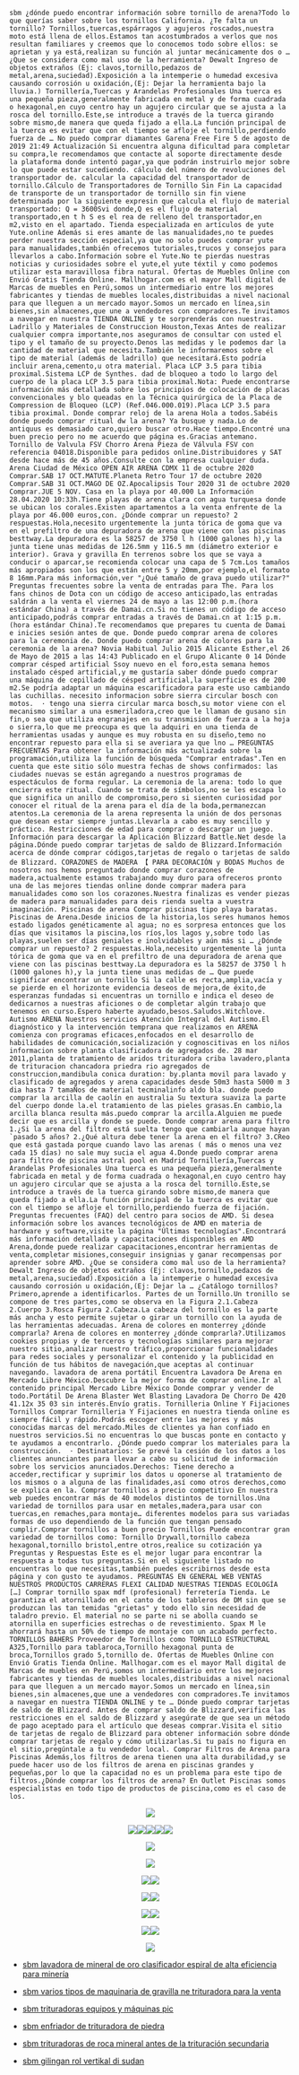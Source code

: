 
```
sbm ¿dónde puedo encontrar información sobre tornillo de arena?Todo lo que querías saber sobre los tornillos California. ¿Te falta un tornillo? Tornillos,tuercas,espárragos y agujeros roscados,nuestra moto está llena de ellos.Estamos tan acostumbrados a verlos que nos resultan familiares y creemos que lo conocemos todo sobre ellos: se aprietan y ya está,realizan su función al juntar mecánicamente dos o … ¿Que se considera como mal uso de la herramienta? Dewalt Ingreso de objetos extraños (Ej: clavos,tornillo,pedazos de metal,arena,suciedad).Exposición a la intemperie o humedad excesiva causando corrosión u oxidación,(Ej: Dejar la herramienta bajo la lluvia.) Tornillería,Tuercas y Arandelas Profesionales Una tuerca es una pequeña pieza,generalmente fabricada en metal y de forma cuadrada o hexagonal,en cuyo centro hay un agujero circular que se ajusta a la rosca del tornillo.Este,se introduce a través de la tuerca girando sobre mismo,de manera que queda fijado a ella.La función principal de la tuerca es evitar que con el tiempo se afloje el tornillo,perdiendo fuerza de … No puedo comprar diamantes Garena Free Fire 5 de agosto de 2019 21:49 Actualización Si encuentra alguna dificultad para completar su compra,le recomendamos que contacte al soporte directamente desde la plataforma donde intentó pagar,ya que podrán instruirlo mejor sobre lo que puede estar sucediendo. cálculo del número de revoluciones del transportador de. calcular la capacidad del transportador de tornillo.Cálculo de Transportadores de Tornillo Sin Fin La capacidad de transporte de un transportador de tornillo sin fin viene determinada por la siguiente expresin que calcula el flujo de material transportado: Q = 3600Svi donde,Q es el flujo de material transportado,en t h S es el rea de relleno del transportador,en m2,visto en el apartado. Tienda especializada en artículos de yute Yute.online Además si eres amante de las manualidades,no te puedes perder nuestra sección especial,ya que no solo puedes comprar yute para manualidades,también ofrecemos tutoriales,trucos y consejos para llevarlos a cabo.Información sobre el Yute.No te pierdas nuestras noticias y curiosidades sobre el yute,el yute téxtil y como podemos utilizar esta maravillosa fibra natural. Ofertas de Muebles Online con Envió Gratis Tienda Online. Mallhogar.com es el mayor Mall digital de Marcas de muebles en Perú,somos un intermediario entre los mejores fabricantes y tiendas de muebles locales,distribuidas a nivel nacional para que lleguen a un mercado mayor.Somos un mercado en línea,sin bienes,sin almacenes,que une a vendedores con compradores.Te invitamos a navegar en nuestra TIENDA ONLINE y te sorprenderás con nuestras. Ladrillo y Materiales de Construccion Houston,Texas Antes de realizar cualquier compra importante,nos aseguramos de consultar con usted el tipo y el tamaño de su proyecto.Denos las medidas y le podemos dar la cantidad de material que necesita.También le informaremos sobre el tipo de material (además de ladrillo) que necesitará.Esto podría incluir arena,cemento,u otra material. Placa LCP 3.5 para tibia proximal.Sistema LCP de Synthes. dad de bloqueo a todo lo largo del cuerpo de la placa LCP 3.5 para tibia proximal.Nota: Puede encontrarse información más detallada sobre los principios de colocación de placas convencionales y blo queadas en la Técnica quirúrgica de la Placa de Compression de Bloqueo (LCP) (Ref.046.000.019).Placa LCP 3.5 para tibia proximal. Donde comprar reloj de la arena Hola a todos.Sabéis donde puedo comprar ritual dw la arena? Ya busque y nada.Lo de antiquus es demasiado caro,quiero buscar otro.Hace tiempo.Encontré una buen precio pero no me acuerdo que página es.Gracias antemano. Tornillo de Valvula FSV Chorro Arena Pieza de Válvula FSV con referencia 04018.Disponible para pedidos online.Distribuidores y SAT desde hace más de 45 años.Consulte con la empresa cualquier duda. Arena Ciudad de México OPEN AIR ARENA CDMX 11 de octubre 2020 Comprar.SAB 17 OCT.MATUTE.Planeta Retro Tour 17 de octubre 2020 Comprar.SAB 31 OCT.MAGO DE OZ.Apocalipsis Tour 2020 31 de octubre 2020 Comprar.JUE 5 NOV. Casa en la playa por 40.000 La Información 28.04.2020 10:33h.Tiene playas de arena clara con agua turquesa donde se ubican los corales.Existen apartamentos a la venta enfrente de la playa por 46.000 euros,con. ¿Dónde comprar un repuesto? 2 respuestas.Hola,necesito urgentemente la junta tórica de goma que va en el prefiltro de una depuradora de arena que viene con las piscinas besttway.La depuradora es la 58257 de 3750 l h (1000 galones h),y la junta tiene unas medidas de 126.5mm y 116.5 mm (diámetro exterior e interior). Grava y gravilla En terrenos sobre los que se vaya a conducir o aparcar,se recomienda colocar una capa de 5 7cm.Los tamaños más apropiados son los que están entre 5 y 20mm,por ejemplo,el formato 8 16mm.Para más información,ver "¿Qué tamaño de grava puedo utilizar?" Preguntas frecuentes sobre la venta de entradas para The. Para los fans chinos de Dota con un código de acceso anticipado,las entradas saldrán a la venta el viernes 24 de mayo a las 12:00 p.m.(hora estándar China) a través de Damai.cn.Si no tienes un código de acceso anticipado,podrás comprar entradas a través de Damai.cn at 1:15 p.m.(hora estándar China).Te recomendamos que prepares tu cuenta de Damai e inicies sesión antes de que. Donde puedo comprar arena de colores para la ceremonia de. Donde puedo comprar arena de colores para la ceremonia de la arena? Novia Habitual Julio 2015 Alicante Esther,el 26 de Mayo de 2015 a las 14:43 Publicado en el Grupo Alicante 0 14 Dónde comprar césped artificial Ssoy nuevo en el foro,esta semana hemos instalado césped artificial,y me gustaría saber dónde puedo comprar una máquina de cepillado de césped artificial,la superficie es de 200 m2.Se podría adaptar un máquina escarificadora para este uso cambiando las cuchillas. necesito informacion sobre sierra circular bosch con motos.  · tengo una sierra circular marca bosch,su motor viene con el mecanismo similar a una esmeriladora,creo que le llaman de gusano sin fin,o sea que utiliza engranajes en su transmision de fuerza a la hoja o sierra,lo que me preocupa es que la adquiri en una tienda de herramientas usadas y aunque es muy robusta en su diseño,temo no encontrar repuesto para ella si se averiara ya que lno … PREGUNTAS FRECUENTAS Para obtener la información más actualizada sobre la programación,utiliza la función de búsqueda "Comprar entradas".Ten en cuenta que este sitio sólo muestra fechas de shows confirmados: las ciudades nuevas se están agregando a nuestros programas de espectáculos de forma regular. La ceremonia de la arena: todo lo que encierra este ritual. Cuando se trata de símbolos,no se les escapa lo que significa un anillo de compromiso,pero si sienten curiosidad por conocer el ritual de la arena para el día de la boda,permanezcan atentos.La ceremonia de la arena representa la unión de dos personas que desean estar siempre juntas.Llevarla a cabo es muy sencillo y práctico. Restricciones de edad para comprar o descargar un juego. Información para descargar la Aplicación Blizzard Battle.Net desde la página.Dónde puedo comprar tarjetas de saldo de Blizzard.Información acerca de dónde comprar códigos,tarjetas de regalo o tarjetas de saldo de Blizzard. CORAZONES de MADERA 【 PARA DECORACIÓN y BODAS Muchos de nosotros nos hemos preguntado donde comprar corazones de madera,actualmente estamos trabajando muy duro para ofreceros pronto una de las mejores tiendas online donde comprar madera para manualidades como son los corazones.Nuestra finalizas es vender piezas de madera para manualidades para deis rienda suelta a vuestra imaginación. Piscinas de arena Comprar piscinas tipo playa baratas. Piscinas de Arena.Desde inicios de la historia,los seres humanos hemos estado ligados genéticamente al agua; no es sorpresa entonces que los días que visitamos la piscina,los ríos,los lagos y,sobre todo las playas,suelen ser días geniales e inolvidables y aún más si … ¿Dónde comprar un repuesto? 2 respuestas.Hola,necesito urgentemente la junta tórica de goma que va en el prefiltro de una depuradora de arena que viene con las piscinas besttway.La depuradora es la 58257 de 3750 l h (1000 galones h),y la junta tiene unas medidas de … Que puede significar encontrar un tornillo Si la calle es recta,amplia,vacía y se pierde en el horizonte evidencia deseos de mejora,de éxito,de esperanzas fundadas si encuentras un tornillo e indica el deseo de dedicarnos a nuestras aficiones o de completar algún trabajo que tenemos en curso.Espero haberte ayudado,besos.Saludos.Witchlove. Autismo ARENA Nuestros servicios Atención Integral del Autismo.El diagnóstico y la intervención temprana que realizamos en ARENA comienza con programas eficaces,enfocados en el desarrollo de habilidades de comunicación,socialización y cognoscitivas en los niños informacion sobre planta clasificadora de agregados de. 28 mar 2011,planta de tratamiento de aridos trituradora criba lavadero,planta de trituracion chancadora priedra rio agregados de construccion,mandibula conica duration: by.planta movil para lavado y clasificado de agregados y arena capacidades desde 50m3 hasta 5000 m 3 dia hasta 7 tamaÑos de material tecminalinfo aldo bla. donde puedo comprar la arcilla de caolín en australia Su textura suaviza la parte del cuerpo donde la.el tratamiento de las pieles grasas.En cambio,la arcilla blanca resulta más.puedo comprar la arcilla.Alguien me puede decir que es arcilla y donde se puede. Donde comprar arena para filtro 1.¿Si la arena del filtro está suelta tengo que cambiarla aunque hayan `pasado 5 años? 2.¿Qué altura debe tener la arena en el filtro? 3.CReo que está gastada porque cuando lavo las arenas ( más o menos una vez cada 15 días) no sale muy sucia el agua 4.Donde puedo comprar arena para filtro de piscina astral pool en Madrid Tornillería,Tuercas y Arandelas Profesionales Una tuerca es una pequeña pieza,generalmente fabricada en metal y de forma cuadrada o hexagonal,en cuyo centro hay un agujero circular que se ajusta a la rosca del tornillo.Este,se introduce a través de la tuerca girando sobre mismo,de manera que queda fijado a ella.La función principal de la tuerca es evitar que con el tiempo se afloje el tornillo,perdiendo fuerza de fijación. Preguntas frecuentes (FAQ) del centro para socios de AMD. Si desea información sobre los avances tecnológicos de AMD en materia de hardware y software,visite la página "Últimas tecnologías".Encontrará más información detallada y capacitaciones disponibles en AMD Arena,donde puede realizar capacitaciones,encontrar herramientas de venta,completar misiones,conseguir insignias y ganar recompensas por aprender sobre AMD. ¿Que se considera como mal uso de la herramienta? Dewalt Ingreso de objetos extraños (Ej: clavos,tornillo,pedazos de metal,arena,suciedad).Exposición a la intemperie o humedad excesiva causando corrosión u oxidación,(Ej: Dejar la … ¿Catálogo tornillos? Primero,aprende a identificarlos. Partes de un Tornillo.Un tronillo se compone de tres partes,como se observa en la Figura 2.1.Cabeza 2.Cuerpo 3.Rosca Figura 2.Cabeza.La cabeza del tornillo es la parte más ancha y esto permite sujetar o girar un tornillo con la ayuda de las herramientas adecuadas. Arena de colores en monterrey ¿dónde comprarla? Arena de colores en monterrey ¿dónde comprarla?.Utilizamos cookies propias y de terceros y tecnologías similares para mejorar nuestro sitio,analizar nuestro tráfico,proporcionar funcionalidades para redes sociales y personalizar el contenido y la publicidad en función de tus hábitos de navegación,que aceptas al continuar navegando. lavadora de arena portátil Encuentra Lavadora De Arena en Mercado Libre México.Descubre la mejor forma de comprar online.Ir al contenido principal Mercado Libre México Donde comprar y vender de todo.Portátil De Arena Blaster Wet Blasting Lavadora De Chorro De 420 41.12x 35 03 sin interés.Envío gratis. Tornilleria Online Y Fijaciones Tornillos Comprar Tornilleria Y Fijaciones en nuestra tienda online es siempre fácil y rápido.Podrás escoger entre las mejores y más conocidas marcas del mercado.Miles de clientes ya han confiado en nuestros servicios.Si no encuentras lo que buscas ponte en contacto y te ayudamos a encontrarlo. ¿Dónde puedo comprar los materiales para la construcción.  · Destinatarios: Se prevé la cesión de los datos a los clientes anunciantes para llevar a cabo su solicitud de información sobre los servicios anunciados.Derechos: Tiene derecho a acceder,rectificar y suprimir los datos u oponerse al tratamiento de los mismos o a alguna de las finalidades,así como otros derechos,como se explica en la. Comprar tornillos a precio competitivo En nuestra web puedes encontrar más de 40 modelos distintos de tornillos.Una variedad de tornillos para usar en metales,madera,para usar con tuercas,en remaches,para montaje… diferentes modelos para sus variadas formas de uso dependiendo de la función que tengan pensado cumplir.Comprar tornillos a buen precio Tornillos Puede encontrar gran variedad de tornillos como: Tornillo Drywall,tornillo cabeza hexagonal,tornillo bristol,entre otros,realice su cotización ya Preguntas y Respuestas Este es el mejor lugar para encontrar la respuesta a todas tus preguntas.Si en el siguiente listado no encuentras lo que necesitas,también puedes escribirnos desde esta página y con gusto te ayudamos. PREGUNTAS EN GENERAL WEB VENTAS NUESTROS PRODUCTOS CARRERAS FLEXI CALIDAD NUESTRAS TIENDAS ECOLOGÍA […] Comprar tornillo spax mdf (profesional) ferretería Tienda. Le garantiza el atornillado en el canto de los tableros de DM sin que se produzcan las tan temidas "grietas" y todo ello sin necesidad de taladro previo. El material no se parte ni se abolla cuando se atornilla en superficies estrechas o de revestimiento. Spax M le ahorrará hasta un 50% de tiempo de montaje con un acabado perfecto. TORNILLOS BAHERS Proveedor de Tornillos como TORNILLO ESTRUCTURAL A325,Tornillo para tablaroca,Tornillo hexagonal punta de broca,Tornillos grado 5,tornillo de. Ofertas de Muebles Online con Envió Gratis Tienda Online. Mallhogar.com es el mayor Mall digital de Marcas de muebles en Perú,somos un intermediario entre los mejores fabricantes y tiendas de muebles locales,distribuidas a nivel nacional para que lleguen a un mercado mayor.Somos un mercado en línea,sin bienes,sin almacenes,que une a vendedores con compradores.Te invitamos a navegar en nuestra TIENDA ONLINE y te … Dónde puedo comprar tarjetas de saldo de Blizzard. Antes de comprar saldo de Blizzard,verifica las restricciones en el saldo de Blizzard y asegúrate de que sea un método de pago aceptado para el artículo que deseas comprar.Visita el sitio de tarjetas de regalo de Blizzard para obtener información sobre dónde comprar tarjetas de regalo y cómo utilizarlas.Si tu país no figura en el sitio,pregúntale a tu vendedor local. Comprar Filtros de Arena para Piscinas Además,los filtros de arena tienen una alta durabilidad,y se puede hacer uso de los filtros de arena en piscinas grandes y pequeñas,por lo que la capacidad no es un problema para este tipo de filtros.¿Dónde comprar los filtros de arena? En Outlet Piscinas somos especialistas en todo tipo de productos de piscina,como es el caso de los. 
```

<div align="center">

<a href="https://es-crusher.shibang-china.com/github&k=sbm+%C2%BFd%C3%B3nde+puedo+encontrar+informaci%C3%B3n+sobre+tornillo+de+arena%3F"><img src="https://static.shibang-china.com/es/crusher/logo.jpg"></a>

<a href="https://es-crusher.shibang-china.com/github&k=sbm+%C2%BFd%C3%B3nde+puedo+encontrar+informaci%C3%B3n+sobre+tornillo+de+arena%3F"><img src="https://static.shibang-china.com/es/crusher/index.jpg"></a><a href="https://es-crusher.shibang-china.com/material.htmlgithub&k=sbm+%C2%BFd%C3%B3nde+puedo+encontrar+informaci%C3%B3n+sobre+tornillo+de+arena%3F"><img src="https://static.shibang-china.com/es/crusher/material.jpg"></a><a href="https://es-crusher.shibang-china.com/application.htmlgithub&k=sbm+%C2%BFd%C3%B3nde+puedo+encontrar+informaci%C3%B3n+sobre+tornillo+de+arena%3F"><img src="https://static.shibang-china.com/es/crusher/application.jpg"></a><a href="https://es-crusher.shibang-china.com/aboutus.htmlgithub&k=sbm+%C2%BFd%C3%B3nde+puedo+encontrar+informaci%C3%B3n+sobre+tornillo+de+arena%3F"><img src="https://static.shibang-china.com/es/crusher/aboutus.jpg"></a><a href="https://es-crusher.shibang-china.com/contact.htmlgithub&k=sbm+%C2%BFd%C3%B3nde+puedo+encontrar+informaci%C3%B3n+sobre+tornillo+de+arena%3F"><img src="https://static.shibang-china.com/es/crusher/contact.jpg"></a>

<a href="https://es-crusher.shibang-china.com/github&k=sbm+%C2%BFd%C3%B3nde+puedo+encontrar+informaci%C3%B3n+sobre+tornillo+de+arena%3F"><img src="https://static.shibang-china.com/es/crusher/banner.jpg"></a>

<a href="https://swt.shibang-china.com/github&k=sbm+%C2%BFd%C3%B3nde+puedo+encontrar+informaci%C3%B3n+sobre+tornillo+de+arena%3F"><img src="https://static.shibang-china.com/es/crusher/text.jpg"></a>

<a href="https://swt.shibang-china.com/github&k=sbm+%C2%BFd%C3%B3nde+puedo+encontrar+informaci%C3%B3n+sobre+tornillo+de+arena%3F"><img src="https://static.shibang-china.com/es/crusher/chat.jpg"></a><a href="https://es-crusher.shibang-china.com/contact.htmlgithub&k=sbm+%C2%BFd%C3%B3nde+puedo+encontrar+informaci%C3%B3n+sobre+tornillo+de+arena%3F"><img src="https://static.shibang-china.com/es/crusher/message.jpg"></a>

<a href="https://es-crusher.shibang-china.com/products/pe.htmlgithub&k=sbm+%C2%BFd%C3%B3nde+puedo+encontrar+informaci%C3%B3n+sobre+tornillo+de+arena%3F"><img src="https://static.shibang-china.com/es/crusher/pe.jpg"></a><a href="https://es-crusher.shibang-china.com/products/pf.htmlgithub&k=sbm+%C2%BFd%C3%B3nde+puedo+encontrar+informaci%C3%B3n+sobre+tornillo+de+arena%3F"><img src="https://static.shibang-china.com/es/crusher/pf.jpg"></a>

<a href="https://es-crusher.shibang-china.com/products/hpt.htmlgithub&k=sbm+%C2%BFd%C3%B3nde+puedo+encontrar+informaci%C3%B3n+sobre+tornillo+de+arena%3F"><img src="https://static.shibang-china.com/es/crusher/hpt.jpg"></a><a href="https://es-crusher.shibang-china.com/products/vsi.htmlgithub&k=sbm+%C2%BFd%C3%B3nde+puedo+encontrar+informaci%C3%B3n+sobre+tornillo+de+arena%3F"><img src="https://static.shibang-china.com/es/crusher/vsi.jpg"></a>

<a href="https://es-crusher.shibang-china.com/products/klv.htmlgithub&k=sbm+%C2%BFd%C3%B3nde+puedo+encontrar+informaci%C3%B3n+sobre+tornillo+de+arena%3F"><img src="https://static.shibang-china.com/es/crusher/klv.jpg"></a><a href="https://es-crusher.shibang-china.com/products/portable.htmlgithub&k=sbm+%C2%BFd%C3%B3nde+puedo+encontrar+informaci%C3%B3n+sobre+tornillo+de+arena%3F"><img src="https://static.shibang-china.com/es/crusher/portable.jpg"></a>

<a href="https://swt.shibang-china.com/github&k=sbm+%C2%BFd%C3%B3nde+puedo+encontrar+informaci%C3%B3n+sobre+tornillo+de+arena%3F"><img src="https://static.shibang-china.com/es/crusher/case.jpg"></a>

</div>


* [sbm lavadora de mineral de oro clasificador espiral de alta eficiencia para minería](sbm%20lavadora%20de%20mineral%20de%20oro%20clasificador%20espiral%20de%20alta%20eficiencia%20para%20miner%C3%ADa.md)

* [sbm varios tipos de maquinaria de gravilla ne trituradora para la venta](sbm%20varios%20tipos%20de%20maquinaria%20de%20gravilla%20ne%20trituradora%20para%20la%20venta.md)

* [sbm trituradoras equipos y máquinas pic](sbm%20trituradoras%20equipos%20y%20m%C3%A1quinas%20pic.md)

* [sbm enfriador de trituradora de piedra](sbm%20enfriador%20de%20trituradora%20de%20piedra.md)

* [sbm trituradoras de roca mineral antes de la trituración secundaria](sbm%20trituradoras%20de%20roca%20mineral%20antes%20de%20la%20trituraci%C3%B3n%20secundaria.md)

* [sbm gilingan rol vertikal di sudan](sbm%20gilingan%20rol%20vertikal%20di%20sudan.md)